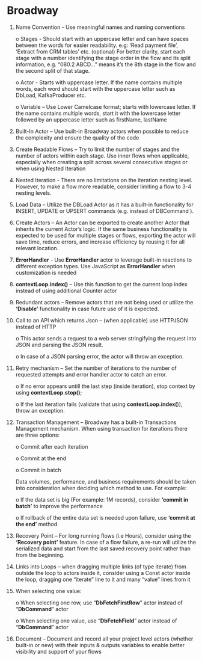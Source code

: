 # Broadway 

1. Name Convention - Use meaningful names and naming conventions 

   o  Stages - Should start with an uppercase letter and can have spaces between the words for easier readability. e.g: ‘Read payment file’, ‘Extract from CRM tables’ etc. (optional) For better clarity, start each stage with a number identifying the stage order in the flow and its split information, e.g. “080.2 ABCD…” means it’s the 8th stage in the flow and the second split of that stage.

   o  Actor - Starts with uppercase letter. If the name contains multiple words, each word should start with the uppercase letter such as DbLoad, KafkaProducer etc.

   o  Variable – Use Lower Camelcase format; starts with lowercase letter. If the name contains multiple words, start it with the lowercase letter followed by an uppercase letter such as firstName, lastName

2. Built-In Actor – Use built-in Broadway actors when possible to reduce the complexity and ensure the quality of the code
    

3. Create Readable Flows – Try to limit the number of stages and the number of actors within each stage. Use inner flows when applicable, especially when creating a split across several consecutive stages or when using Nested Iteration
    

4. Nested Iteration - There are no limitations on the iteration nesting level. However, to make a flow more readable, consider limiting a flow to 3-4 nesting levels.
    

5. Load Data – Utilize the DBLoad Actor as it has a built-in functionality for INSERT, UPDATE or UPSERT commands (e.g. instead of DBCommand ).
    

6. Create Actors – An Actor can be exported to create another Actor that inherits the current Actor’s logic. If the same business functionality is expected to be used for multiple stages or flows, exporting the actor will save time, reduce errors, and increase efficiency by reusing it for all relevant location.
   

7. **ErrorHandler** - Use **ErrorHandler** actor to leverage built-in reactions to different exception types. Use     JavaScript as **ErrorHandler** when customization is needed
        

8. **contextLoop.index()** – Use this function to get the current loop index instead of using additional Counter     actor
            

9. Redundant actors – Remove actors that are not being used or utilize the **‘Disable’** functionality in case     future use of it is expected.
       

10. Call to an API which returns Json – (when applicable) use HTTPJSON instead of HTTP

    o  This actor sends a request to a web server stringifying the request into JSON and parsing the JSON result.

    o  In case of a JSON parsing error, the actor will throw an exception. 
     

11. Retry mechanism – Set the number of iterations to the number of requested attempts and error handler actor to catch an error. 

    o  If no error appears untill the last step (inside iteration), stop context by using **contextLoop.stop()**;

    o  If the last iteration fails (validate that using **contextLoop.index(**)), throw an exception.
     

12. Transaction Management – Broadway has a built-in Transactions Management mechanism. When using transaction for iterations there are three options:

    o  Commit after each iteration 

    o  Commit at the end

    o  Commit in batch

    Data volumes, performance, and business requirements should be taken into consideration when deciding which method to use. For example:

    o  If the data set is big (For example: 1M records), consider **‘commit in batch’** to improve the performance  

    o  If rollback of the entire data set is needed upon failure, use **‘commit at the end’** method

13. Recovery Point – For long running flows (i.e Hours), consider using the **‘Recovery point’** feature. In case of a flow failure, a re-run will utilize the serialized data and start from the last saved recovery point rather than from the beginning.
    

14. Links into Loops – when dragging multiple links (of type iterate) from outside the loop to actors inside it, consider using a Const actor inside the loop, dragging one “iterate” line to it and many “value” lines from it



15. When selecting one value: 

    o  When selecting one row, use “**DbFetchFirstRow**” actor instead of “**DbCommand**” actor 

    o  When selecting one value, use “**DbFetchField**” actor instead of “**DbCommand**” actor
    

16. Document – Document and record all your project level actors (whether built-in or new) with their inputs & outputs variables to enable better visibility and support of your flows
